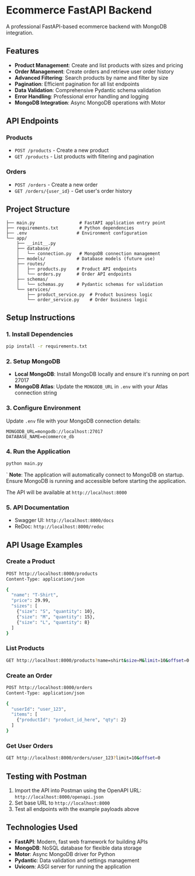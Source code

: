 # Ecommerce FastAPI Backend

A professional FastAPI-based ecommerce backend with MongoDB integration.

## Features

- **Product Management**: Create and list products with sizes and pricing
- **Order Management**: Create orders and retrieve user order history
- **Advanced Filtering**: Search products by name and filter by size
- **Pagination**: Efficient pagination for all list endpoints
- **Data Validation**: Comprehensive Pydantic schema validation
- **Error Handling**: Professional error handling and logging
- **MongoDB Integration**: Async MongoDB operations with Motor

## API Endpoints

### Products

- `POST /products` - Create a new product
- `GET /products` - List products with filtering and pagination

### Orders

- `POST /orders` - Create a new order
- `GET /orders/{user_id}` - Get user's order history

## Project Structure

```
├── main.py                 # FastAPI application entry point
├── requirements.txt        # Python dependencies
├── .env                   # Environment configuration
└── app/
    ├── __init__.py
    ├── database/
    │   └── connection.py   # MongoDB connection management
    ├── models/            # Database models (future use)
    ├── routes/
    │   ├── products.py    # Product API endpoints
    │   └── orders.py      # Order API endpoints
    ├── schemas/
    │   └── schemas.py     # Pydantic schemas for validation
    └── services/
        ├── product_service.py  # Product business logic
        └── order_service.py    # Order business logic
```

## Setup Instructions

### 1. Install Dependencies

```bash
pip install -r requirements.txt
```

### 2. Setup MongoDB

- **Local MongoDB**: Install MongoDB locally and ensure it's running on port 27017
- **MongoDB Atlas**: Update the `MONGODB_URL` in `.env` with your Atlas connection string

### 3. Configure Environment

Update `.env` file with your MongoDB connection details:

```
MONGODB_URL=mongodb://localhost:27017
DATABASE_NAME=ecommerce_db
```

### 4. Run the Application

```bash
python main.py
```
`
**Note**: The application will automatically connect to MongoDB on startup. Ensure MongoDB is running and accessible before starting the application.

The API will be available at `http://localhost:8000`

### 5. API Documentation

- Swagger UI: `http://localhost:8000/docs`
- ReDoc: `http://localhost:8000/redoc`

## API Usage Examples

### Create a Product

```bash
POST http://localhost:8000/products
Content-Type: application/json

{
  "name": "T-Shirt",
  "price": 29.99,
  "sizes": [
    {"size": "S", "quantity": 10},
    {"size": "M", "quantity": 15},
    {"size": "L", "quantity": 8}
  ]
}
```

### List Products

```bash
GET http://localhost:8000/products?name=shirt&size=M&limit=10&offset=0
```

### Create an Order

```bash
POST http://localhost:8000/orders
Content-Type: application/json

{
  "userId": "user_123",
  "items": [
    {"productId": "product_id_here", "qty": 2}
  ]
}
```

### Get User Orders

```bash
GET http://localhost:8000/orders/user_123?limit=10&offset=0
```

## Testing with Postman

1. Import the API into Postman using the OpenAPI URL: `http://localhost:8000/openapi.json`
2. Set base URL to `http://localhost:8000`
3. Test all endpoints with the example payloads above

## Technologies Used

- **FastAPI**: Modern, fast web framework for building APIs
- **MongoDB**: NoSQL database for flexible data storage
- **Motor**: Async MongoDB driver for Python
- **Pydantic**: Data validation and settings management
- **Uvicorn**: ASGI server for running the application
